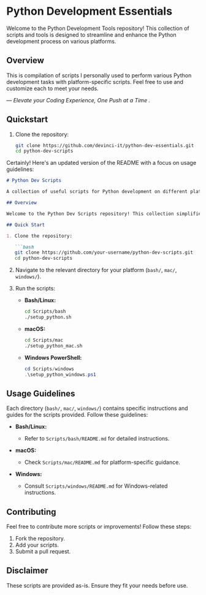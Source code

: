 # Python Development Essentials

Welcome to the Python Development Tools repository! This collection of scripts and tools is designed to streamline and enhance the Python development process on various platforms.

## Overview

This is compilation of scripts I personally used to perform various Python development tasks with platform-specific scripts.
Feel free to use and customize each to meet your needs. 

— <i> Elevate your Coding Experience, One Push at a Time . </i>

## Quickstart
1. Clone the repository:

   ```bash
   git clone https://github.com/devinci-it/python-dev-essentials.git
   cd python-dev-scripts
   ```
Certainly! Here's an updated version of the README with a focus on usage guidelines:

```markdown
# Python Dev Scripts

A collection of useful scripts for Python development on different platforms.

## Overview

Welcome to the Python Dev Scripts repository! This collection simplifies various Python development tasks with platform-specific scripts.

## Quick Start

1. Clone the repository:

   ```bash
   git clone https://github.com/your-username/python-dev-scripts.git
   cd python-dev-scripts
   ```

2. Navigate to the relevant directory for your platform (`bash/`, `mac/`, `windows/`).

3. Run the scripts:

   - **Bash/Linux:**

     ```bash
     cd Scripts/bash
     ./setup_python.sh
     ```

   - **macOS:**

     ```bash
     cd Scripts/mac
     ./setup_python_mac.sh
     ```

   - **Windows PowerShell:**

     ```powershell
     cd Scripts/windows
     .\setup_python_windows.ps1
     ```

## Usage Guidelines

Each directory (`bash/`, `mac/`, `windows/`) contains specific instructions and guides for the scripts provided. Follow these guidelines:

- **Bash/Linux:**
  - Refer to `Scripts/bash/README.md` for detailed instructions.

- **macOS:**
  - Check `Scripts/mac/README.md` for platform-specific guidance.

- **Windows:**
  - Consult `Scripts/windows/README.md` for Windows-related instructions.

## Contributing

Feel free to contribute more scripts or improvements! Follow these steps:

1. Fork the repository.
2. Add your scripts.
3. Submit a pull request.

## Disclaimer

These scripts are provided as-is. Ensure they fit your needs before use.

